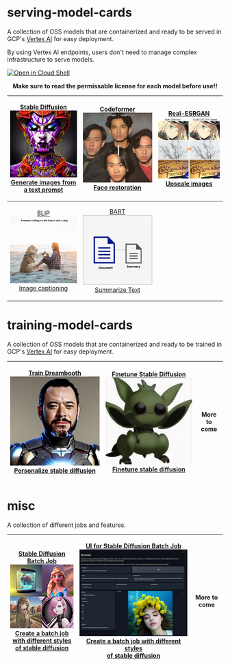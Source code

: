 # serving-model-cards

A collection of OSS models that are containerized and ready to be served in GCP's [Vertex AI](https://cloud.google.com/vertex-ai) for easy deployment. 

By using Vertex AI endpoints, users don't need to manage complex infrastructure to serve models.
<br/>

[![Open in Cloud Shell](https://gstatic.com/cloudssh/images/open-btn.svg)](https://shell.cloud.google.com/cloudshell/editor?cloudshell_git_repo=https://github.com/entrpn/serving-model-cards&cloudshell_tutorial=tutorial.md)

<center><b>Make sure to read the permissable license for each model before use!!</b></center>

| <a href="./stable-diffusion"><p><center>Stable Diffusion<img src="./images/sd.png"></img><br>Generate images from a text prompt</br></center></p></a>| <a href="./codeformer"><p><center>Codeformer<img src="./images/cf.jpeg"></img><br>Face restoration</br></center></p></a>  |<a href="./real-esrgan"><p><center>Real-ESRGAN<img src="./images/real_esrgan.jpeg"></img><br>Upscale images</br></center></p></a>
| ---- | ---- | ---- |
<a href="./blip"><p><center>BLIP<img src="./images/blip.jpeg"></img><br>Image captioning</br></center></p></a> | <a href="./bart"><p><center>BART<img src="./images/summarization.png"></img><br>Summarize Text</br></center></p></a>

# training-model-cards

A collection of OSS models that are containerized and ready to be trained in GCP's [Vertex AI](https://cloud.google.com/vertex-ai) for easy deployment.

| <a href="./training-dreambooth"><p><center>Train Dreambooth<img src="./images/dreambooth.png"></img><br>Personalize stable diffusion</br></center></p></a> | <a href="./finetuning-stable-diffusion"><p><center>Finetune Stable Diffusion<img src="./images/finetune_sd.png"></img><br>Finetune stable diffusion</br></center></p></a> | More to come
|-|-|-|

# misc

A collection of different jobs and features.

| <a href="./stable-diffusion-batch-job"><p><center>Stable Diffusion Batch Job</br><img src="./images/sd_batch_job.png"></img><br>Create a batch job with different styles </br>of stable diffusion</br></center></p></a> | <a href="./ui"><p><center>UI for Stable Diffusion Batch Job</br><img src="./images/ui.png" width='512px'></img><br>Create a batch job with different styles </br>of stable diffusion</br></center></p></a> | More to come
|-|-|-|